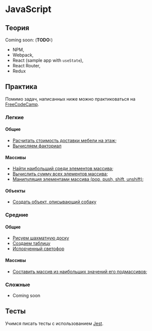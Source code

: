 # JavaScript

## Теория

Coming soon: (**TODO:**)
- NPM,
- Webpack,
- React (sample app with `useState`),
- React Router,
- Redux

## Практика

Помимо задач, написанных ниже можно практиковаться на [FreeCodeCamp](https://www.freecodecamp.org/learn/javascript-algorithms-and-data-structures/#basic-javascript).

### Легкие

#### Общие
- [Расчитать стоимость доставки мебели на этаж](./exercises/easy/furniture-delivery-cost.md);
- [Вычисляем факториал](./exercises/easy/factorial-recursion.md)

#### Массивы
- [Найти наибольший среди элементов массива](./exercises/easy/arrays/max.md);
- [Вычислить сумму всех элементов массива](./exercises/easy/arrays/sum.md);
- [Манипуляция элементами массива (pop, push, shift, unshift)](./exercises/easy/arrays/manipulations.md);

#### Объекты
- [Создать объект, описывающий собаку](./exercises/easy/objects/dog.md)
<!-- TODO: Добавить задачи на объекты
- [Доступ к полям объекта с помощью "точки"]() (TODO: Дан объект, обратиться к его свойствам, вывести результат в консоль)
- [Доступ к полям объекта с помощью квадратных скобок]() TODO:
- [Использование переменных для доступа к полям]()
- [Изменение полей объекта]()
- [Добавление новых полей в объект]()
- [Удаление полей в объекте]()
- [Работа с вложенными объектами]()
-->

### Средние

#### Общие
- [Рисуем шахматную доску](./exercises/medium/chess-board.md)
- [Создаем таблицу](./exercises/medium/create-table.md)
- [Испорченный светофор](./exercises/medium/traffic-lights-broken.md)


#### Массивы
- [Составить массив из наибольших значений его подмассивов](./exercises/medium/arrays/max-multidimentional.md);
<!-- TODO: Добавить остальные задачи на массивы
- [Найти заданный элемент используя бинарный поиск]()
- [Отсортировать массив методом пузырька]()
- [Отсортировать массив методом сортировки выбором]() 
- [Отсортировать массив методом сортировки вставками]() 
- [Отсортировать массив методом сортировки слиянием]() 
- [Отсортировать массив методом быстрой сортировки]()
- [Отсортировать массив методом блочной сортировки]()
-->

### Сложные

- Coming soon

## Тесты

Учимся писать тесты с использованием [Jest](./jest/index.md).
